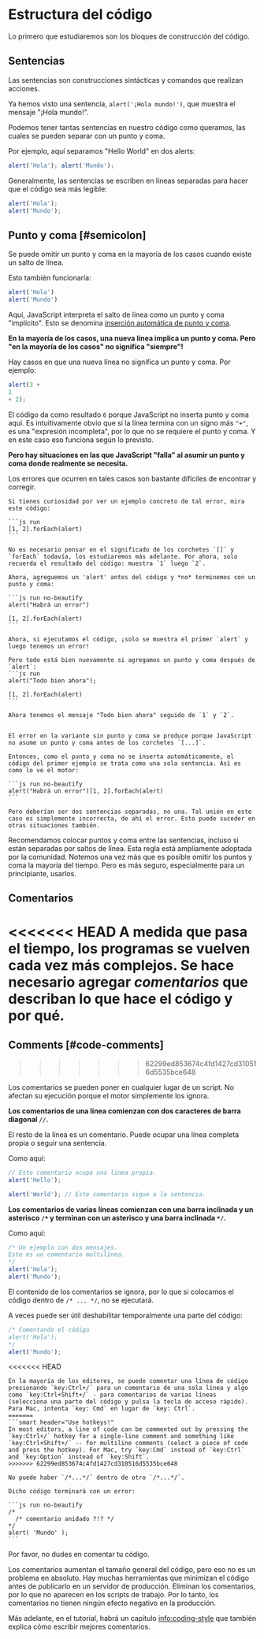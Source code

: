 # Estructura del código

Lo primero que estudiaremos son los bloques de construcción del código.

## Sentencias

Las sentencias son construcciones sintácticas y comandos que realizan acciones.

Ya hemos visto una sentencia, `alert('¡Hola mundo!')`, que muestra el mensaje "¡Hola mundo!".

Podemos tener tantas sentencias en nuestro código como queramos, las cuales se pueden separar con un punto y coma.

Por ejemplo, aquí separamos "Hello World" en dos alerts:

```js run no-beautify
alert('Hola'); alert('Mundo');
```

Generalmente, las sentencias se escriben en líneas separadas para hacer que el código sea más legible:

```js run no-beautify
alert('Hola');
alert('Mundo');
```

## Punto y coma [#semicolon]

Se puede omitir un punto y coma en la mayoría de los casos cuando existe un salto de línea.

Esto también funcionaría:

```js run no-beautify
alert('Hola')
alert('Mundo')
```

Aquí, JavaScript interpreta el salto de línea como un punto y coma "implícito". Esto se denomina [inserción automática de punto y coma](https://tc39.github.io/ecma262/#sec-automatic-semicolon-insertion).

**En la mayoría de los casos, una nueva línea implica un punto y coma. Pero "en la mayoría de los casos" no significa "siempre"!**

Hay casos en que una nueva línea no significa un punto y coma. Por ejemplo:

```js run no-beautify
alert(3 +
1
+ 2);
```

El código da como resultado `6` porque JavaScript no inserta punto y coma aquí. Es intuitivamente obvio que si la línea termina con un signo más `"+"`, es una "expresión incompleta", por lo que no se requiere el punto y coma. Y en este caso eso funciona según lo previsto.

**Pero hay situaciones en las que JavaScript "falla" al asumir un punto y coma donde realmente se necesita.**

Los errores que ocurren en tales casos son bastante difíciles de encontrar y corregir.

````smart header="Un ejemplo de error"
Si tienes curiosidad por ver un ejemplo concreto de tal error, mira este código:

```js run
[1, 2].forEach(alert)
```

No es necesario pensar en el significado de los corchetes `[]` y `forEach` todavía, los estudiaremos más adelante. Por ahora, solo recuerda el resultado del código: muestra `1` luego `2`.

Ahora, agreguemos un 'alert' antes del código y *no* terminemos con un punto y coma:

```js run no-beautify
alert("Habrá un error")

[1, 2].forEach(alert)
```

Ahora, si ejecutamos el código, ¡solo se muestra el primer `alert` y luego tenemos un error!

Pero todo está bien nuevamente si agregamos un punto y coma después de `alert`:
```js run
alert("Todo bien ahora");

[1, 2].forEach(alert)
```

Ahora tenemos el mensaje "Todo bien ahora" seguido de `1` y `2`.


El error en la variante sin punto y coma se produce porque JavaScript no asume un punto y coma antes de los corchetes `[...]`.

Entonces, como el punto y coma no se inserta automáticamente, el código del primer ejemplo se trata como una sola sentencia. Así es como lo ve el motor:

```js run no-beautify
alert("Habrá un error")[1, 2].forEach(alert)
```

Pero deberían ser dos sentencias separadas, no una. Tal unión en este caso es simplemente incorrecta, de ahí el error. Esto puede suceder en otras situaciones también.
````

Recomendamos colocar puntos y coma entre las sentencias, incluso si están separadas por saltos de línea. Esta regla está ampliamente adoptada por la comunidad. Notemos una vez más que es posible omitir los puntos y coma la mayoría del tiempo. Pero es más seguro, especialmente para un principiante, usarlos.

## Comentarios

<<<<<<< HEAD
A medida que pasa el tiempo, los programas se vuelven cada vez más complejos. Se hace necesario agregar *comentarios* que describan lo que hace el código y por qué.
=======
## Comments [#code-comments]
>>>>>>> 62299ed853674c4fd1427cd310516d5535bce648

Los comentarios se pueden poner en cualquier lugar de un script. No afectan su ejecución porque el motor simplemente los ignora.


**Los comentarios de una línea comienzan con dos caracteres de barra diagonal `//`.**

El resto de la línea es un comentario. Puede ocupar una línea completa propia o seguir una sentencia.

Como aqui:
```js run
// Este comentario ocupa una línea propia.
alert('Hello');

alert('World'); // Este comentario sigue a la sentencia.
```

**Los comentarios de varias líneas comienzan con una barra inclinada y un asterisco <code>/&#42;</code> y terminan con un asterisco y una barra inclinada <code>&#42;/</code>.**

Como aquí:

```js run
/* Un ejemplo con dos mensajes.
Este es un comentario multilínea.
*/
alert('Hola');
alert('Mundo');
```

El contenido de los comentarios se ignora, por lo que si colocamos el código dentro de <code>/&#42; ... &#42;/</code>, no se ejecutará.

A veces puede ser útil deshabilitar temporalmente una parte del código:

```js run
/* Comentando el código
alert('Hola');
*/
alert('Mundo');
```

<<<<<<< HEAD
```smart header="¡Usa accesos rápidos del teclado!"
En la mayoría de los editores, se puede comentar una línea de código presionando `key:Ctrl+/` para un comentario de una sola línea y algo como `key:Ctrl+Shift+/` - para comentarios de varias líneas (selecciona una parte del código y pulsa la tecla de acceso rápido). Para Mac, intenta `key: Cmd` en lugar de `key: Ctrl`.
=======
```smart header="Use hotkeys!"
In most editors, a line of code can be commented out by pressing the `key:Ctrl+/` hotkey for a single-line comment and something like `key:Ctrl+Shift+/` -- for multiline comments (select a piece of code and press the hotkey). For Mac, try `key:Cmd` instead of `key:Ctrl` and `key:Option` instead of `key:Shift`.
>>>>>>> 62299ed853674c4fd1427cd310516d5535bce648
```

````warn header="¡Los comentarios anidados no son compatibles!"
No puede haber `/*...*/` dentro de otro `/*...*/`.

Dicho código terminará con un error:

```js run no-beautify
/*
  /* comentario anidado ?!? */
*/
alert( 'Mundo' );
```
````

Por favor, no dudes en comentar tu código.

Los comentarios aumentan el tamaño general del código, pero eso no es un problema en absoluto. Hay muchas herramientas que minimizan el código antes de publicarlo en un servidor de producción. Eliminan los comentarios, por lo que no aparecen en los scripts de trabajo. Por lo tanto, los comentarios no tienen ningún efecto negativo en la producción.

Más adelante, en el tutorial, habrá un capítulo <info:coding-style> que también explica cómo escribir mejores comentarios.

